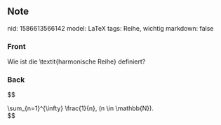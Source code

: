## Note
nid: 1586613566142
model: LaTeX
tags: Reihe, wichtig
markdown: false

### Front
Wie ist die \textit{harmonische Reihe} definiert?

### Back
$$
<div>
  \sum_{n=1}^{\infty} \frac{1}{n}, <span>(n \in \mathbb{N}).</span>
</div>
<div>
  $$
</div>
